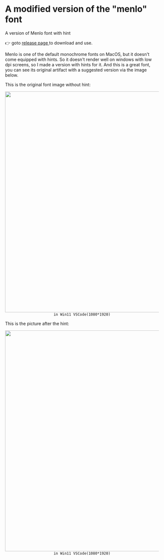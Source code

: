 # A modified version of the "menlo" font

A version of Menlo font with hint

:point_right: goto [release page ](https://github.com/nguyenvanlongweb/menlo-patch-hint/releases) to download and use.

Menlo is one of the default monochrome fonts on MacOS, but it doesn't come equipped with hints. So it doesn't render well on windows with low dpi screens, so I made a version with hints for it. And this is a great font, you can see its original artifact with a suggested version via the image below.


This is the original font image without hint:

<p align="center">
  <img src="https://github.com/nguyenvanlongweb/menlo-patch-hint/blob/master/screenshots/screenshot1.png" width="720"><br>
  <code>in Win11 VSCode(1080*1920)</code><br>
</p>

This is the picture after the hint:

<p align="center">
  <img src="https://github.com/nguyenvanlongweb/menlo-patch-hint/blob/master/screenshots/screenshot2.png" width="720"><br>
  <code>in Win11 VSCode(1080*1920)</code><br>
</p>